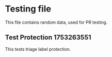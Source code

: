 # Testing file

This file contains random data, used for PR testing.


## Test Protection 1753263551

This tests triage label protection.
